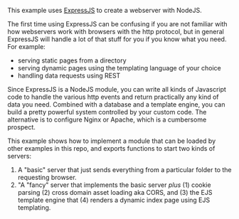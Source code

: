 This example uses [ExpressJS](https://expressjs.com/) to create a webserver with NodeJS. 

The first time using ExpressJS can be confusing if you are not familiar with how webservers work with browsers with the http protocol, but in general ExpressJS will handle a lot of that stuff for you if you know what you need. For example:

* serving static pages from a directory
* serving dynamic pages using the templating language of your choice
* handling data requests using REST

Since ExpressJS is a NodeJS module, you can write all kinds of Javascript code to handle the various http events and return practically any kind of data you need. Combined with a database and a template engine, you can build a pretty powerful system controlled by your custom code. The alternative is to configure Nginx or Apache, which is a cumbersome prospect.

This example shows how to implement a module that can be loaded by other examples in this repo, and exports functions to start two kinds of servers:

1. A "basic" server that just sends everything from a particular folder to the requesting browser. 
2. "A "fancy" server that implements the basic server _plus_ (1) cookie parsing (2) cross domain asset loading aka CORS, and (3) the EJS template engine that (4) renders a dynamic index page using EJS templating.




